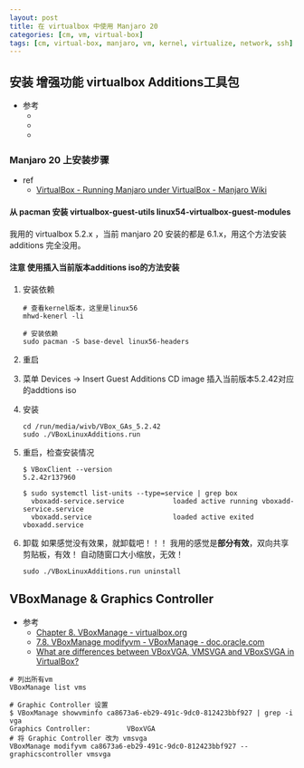 ```yaml
---
layout: post
title: 在 virtualbox 中使用 Manjaro 20
categories: [cm, vm, virtual-box]
tags: [cm, virtual-box, manjaro, vm, kernel, virtualize, network, ssh]
---
```





## 安装 增强功能 virtualbox Additions工具包

* 参考
  * []()
  * []()
  * []()


### Manjaro 20 上安装步骤

* ref
  * [VirtualBox - Running Manjaro under VirtualBox - Manjaro Wiki](https://wiki.manjaro.org/index.php?title=VirtualBox#Running_Manjaro_under_VirtualBox)

#### 从 pacman 安装 virtualbox-guest-utils linux54-virtualbox-guest-modules

我用的 virtualbox 5.2.x ，当前 manjaro 20 安装的都是 6.1.x，用这个方法安装additions 完全没用。

#### **注意** 使用插入当前版本additions iso的方法安装

1. 安装依赖
    ~~~
    # 查看kernel版本，这里是linux56
    mhwd-kenerl -li

    # 安装依赖
    sudo pacman -S base-devel linux56-headers
    ~~~

1. 重启
1. 菜单 Devices -\> Insert Guest Additions CD image 插入当前版本5.2.42对应的addtions iso

1. 安装
    ~~~
    cd /run/media/wivb/VBox_GAs_5.2.42
    sudo ./VBoxLinuxAdditions.run
    ~~~
1. 重启，检查安装情况
    ~~~
    $ VBoxClient --version
    5.2.42r137960

    $ sudo systemctl list-units --type=service | grep box
      vboxadd-service.service            loaded active running vboxadd-service.service
      vboxadd.service                    loaded active exited  vboxadd.service 
    ~~~

1. 卸载
    如果感觉没有效果，就卸载吧！！！
    我用的感觉是**部分有效**，双向共享剪贴板，有效！  自动随窗口大小缩放，无效！
    ~~~
    sudo ./VBoxLinuxAdditions.run uninstall
    ~~~



## VBoxManage & Graphics Controller

* 参考
  * [Chapter 8. VBoxManage - virtualbox.org](https://www.virtualbox.org/manual/ch08.html)
  * [7.8. VBoxManage modifyvm - VBoxManage - doc.oracle.com](https://docs.oracle.com/en/virtualization/virtualbox/6.0/user/vboxmanage-modifyvm.html)
  * [What are differences between VBoxVGA, VMSVGA and VBoxSVGA in VirtualBox?](https://superuser.com/a/1403131)

~~~
# 列出所有vm
VBoxManage list vms

# Graphic Controller 设置
$ VBoxManage showvminfo ca8673a6-eb29-491c-9dc0-812423bbf927 | grep -i vga
Graphics Controller:         VBoxVGA
# 将 Graphic Controller 改为 vmsvga
VBoxManage modifyvm ca8673a6-eb29-491c-9dc0-812423bbf927 --graphicscontroller vmsvga
~~~









